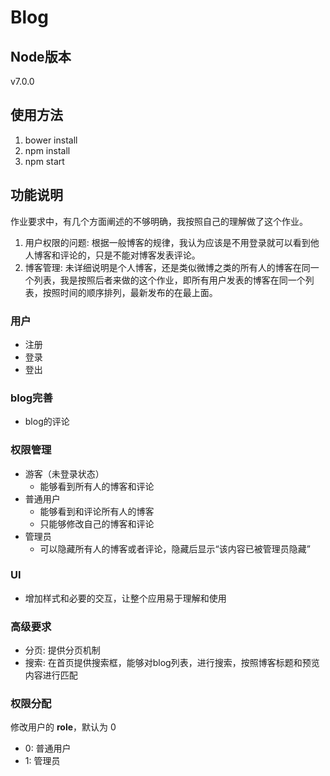 # Blog

## Node版本
v7.0.0

## 使用方法
1. bower install
2. npm install
3. npm start

## 功能说明
作业要求中，有几个方面阐述的不够明确，我按照自己的理解做了这个作业。
1. 用户权限的问题:
根据一般博客的规律，我认为应该是不用登录就可以看到他人博客和评论的，只是不能对博客发表评论。
2. 博客管理:
未详细说明是个人博客，还是类似微博之类的所有人的博客在同一个列表，我是按照后者来做的这个作业，即所有用户发表的博客在同一个列表，按照时间的顺序排列，最新发布的在最上面。

### 用户
  * 注册
  * 登录
  * 登出

### blog完善
  * blog的评论

### 权限管理
  * 游客（未登录状态）
    * 能够看到所有人的博客和评论
  * 普通用户
    * 能够看到和评论所有人的博客
    * 只能够修改自己的博客和评论
  * 管理员
    * 可以隐藏所有人的博客或者评论，隐藏后显示“该内容已被管理员隐藏”

### UI
  * 增加样式和必要的交互，让整个应用易于理解和使用

### 高级要求
  * 分页: 提供分页机制
  * 搜索: 在首页提供搜索框，能够对blog列表，进行搜索，按照博客标题和预览内容进行匹配

### 权限分配
修改用户的 **role**，默认为 0
  * 0: 普通用户
  * 1: 管理员
